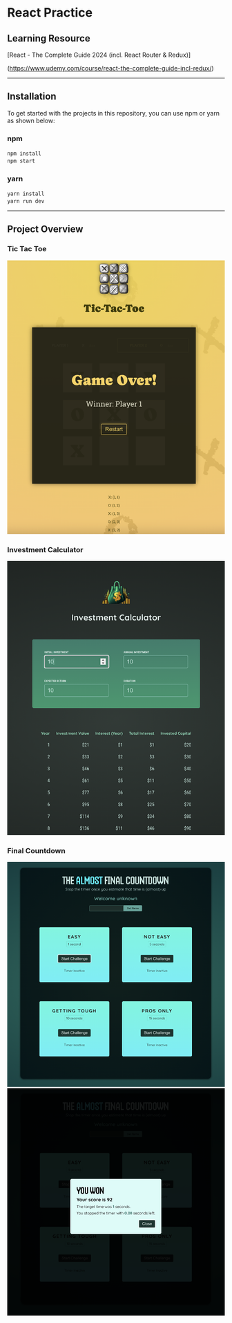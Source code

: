 # React Practice

## Learning Resource

[React - The Complete Guide 2024 (incl. React Router & Redux)]

(https://www.udemy.com/course/react-the-complete-guide-incl-redux/)

---

## Installation

To get started with the projects in this repository,
you can use npm or yarn as shown below:

### npm

```bash
npm install
npm start
```

### yarn

```bash
yarn install
yarn run dev
```

---

## Project Overview

### Tic Tac Toe

![Tic-Tac-Toe](./project_overview/Tic_Tac_Toe.png)

### Investment Calculator

![Investment Calculator](./project_overview/Investment_Calculator.png)

### Final Countdown

![Final Countdown 1](./project_overview/Final_Countdown_1.png)
![Final Countdown 2](./project_overview/Final_Countdown_2.png)
